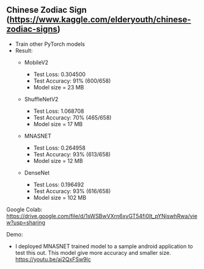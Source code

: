 ## Chinese Zodiac Sign (https://www.kaggle.com/elderyouth/chinese-zodiac-signs)
- Train other PyTorch models
- Result:
  - MobileV2
    - Test Loss: 0.304500
    - Test Accuracy: 91% (600/658)
    - Model size = 23 MB
    
  - ShuffleNetV2
    - Test Loss: 1.068708
    - Test Accuracy: 70% (465/658)
    - Model size = 17 MB
    
  - MNASNET
    - Test Loss: 0.264958
    - Test Accuracy: 93% (613/658)
    - Model size = 12 MB
    
  - DenseNet
    - Test Loss: 0.196492
    - Test Accuracy: 93% (616/658)   
    - Model size = 102 MB
    

Google Colab: https://drive.google.com/file/d/1sWSBwVXrn6xyGT54fi0It_pYNjswhRwa/view?usp=sharing

Demo: 
- I deployed MNASNET trained model to a sample android application to test this out. This model give more accuracy and smaller size.
https://youtu.be/aj2QxFSw9lc
